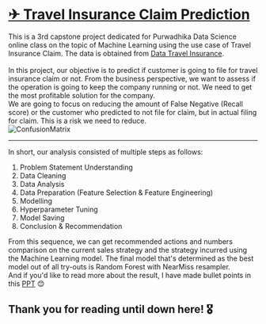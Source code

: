 # <b><u> ✈ Travel Insurance Claim Prediction </b></u>
This is a 3rd capstone project dedicated for Purwadhika Data Science online class on the topic of Machine Learning using the use case of Travel Insurance Claim. The data is obtained from  [Data Travel Insurance](https://docs.google.com/document/d/1oube_R__QE9hs-MLxeWZXEeo4E1pDBLGwJs6efMomVU/edit#heading=h.ehz5tr8bo80).
<br><br>
In this project, our objective is to predict if customer is going to file for travel insurance claim or not. From the business perspective, we want to assess if the operation is going to keep the company running or not. We need to get the most profitable solution for the company.
<br>
We are going to focus on reducing the amount of False Negative (Recall score) or the customer who predicted to not file for claim, but in actual filing for claim. This is a risk we need to reduce.<br>
![ConfusionMatrix](https://github.com/anishamayang/PurwadhikaCapstone3/assets/151733196/89c3337c-497e-460c-bbc1-2a34d0816dcb)

---

In short, our analysis consisted of multiple steps as follows:
1. Problem Statement Understanding
2. Data Cleaning
3. Data Analysis
4. Data Preparation (Feature Selection & Feature Engineering)
5. Modelling
6. Hyperparameter Tuning
7. Model Saving
8. Conclusion & Recommendation

From this sequence, we can get recommended actions and numbers comparison on the current sales strategy and the strategy incurred using the Machine Learning model. The final model that's determined as the best model out of all try-outs is Random Forest with NearMiss resampler.
<br>
And if you'd like to read more about the result, I have made bullet points in this [PPT](https://drive.google.com/file/d/1jE-lABD5m-pGPP1GsdWQWbwtPuJHvOSz/view?usp=sharing) 😊
<br>
## Thank you for reading until down here! 🎖
